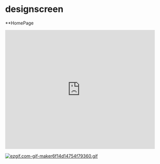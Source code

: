 # designscreen

**HomePage

<iframe src="https://giphy.com/embed/HrUyHQILl6L0ubZ50o" width="480" height="382" frameBorder="0" class="giphy-embed" allowFullScreen></iframe><p><a href="https://giphy.com/gifs/HrUyHQILl6L0ubZ50o"></a></p>
<a href="https://giphy.com/embed/HrUyHQILl6L0ubZ50o"><img src="https://s7.gifyu.com/images/ezgif.com-gif-maker6f14d14754f79360.th.gif" alt="ezgif.com-gif-maker6f14d14754f79360.gif" border="0" /></a>

